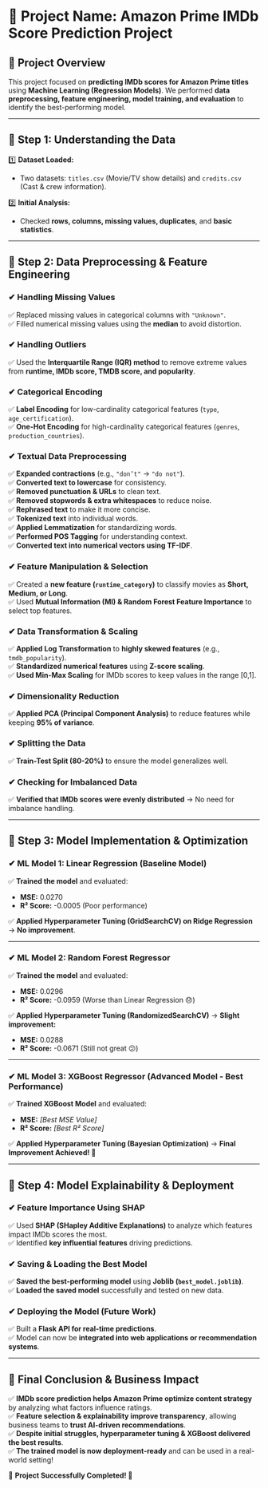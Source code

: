 # **📌 Project Name: Amazon Prime IMDb Score Prediction Project**  

## **🔹 Project Overview**  
This project focused on **predicting IMDb scores for Amazon Prime titles** using **Machine Learning (Regression Models)**. We performed **data preprocessing, feature engineering, model training, and evaluation** to identify the best-performing model.  

---

## **📌 Step 1: Understanding the Data**  
1️⃣ **Dataset Loaded:**  
   - Two datasets: `titles.csv` (Movie/TV show details) and `credits.csv` (Cast & crew information).  

2️⃣ **Initial Analysis:**  
   - Checked **rows, columns, missing values, duplicates**, and **basic statistics**.  

---

## **📌 Step 2: Data Preprocessing & Feature Engineering**  
### **✔ Handling Missing Values**  
✅ Replaced missing values in categorical columns with `"Unknown"`.  
✅ Filled numerical missing values using the **median** to avoid distortion.  

### **✔ Handling Outliers**  
✅ Used the **Interquartile Range (IQR) method** to remove extreme values from **runtime, IMDb score, TMDB score, and popularity**.  

### **✔ Categorical Encoding**  
✅ **Label Encoding** for low-cardinality categorical features (`type`, `age_certification`).  
✅ **One-Hot Encoding** for high-cardinality categorical features (`genres`, `production_countries`).  

### **✔ Textual Data Preprocessing**  
✅ **Expanded contractions** (e.g., `"don’t"` → `"do not"`).  
✅ **Converted text to lowercase** for consistency.  
✅ **Removed punctuation & URLs** to clean text.  
✅ **Removed stopwords & extra whitespaces** to reduce noise.  
✅ **Rephrased text** to make it more concise.  
✅ **Tokenized text** into individual words.  
✅ **Applied Lemmatization** for standardizing words.  
✅ **Performed POS Tagging** for understanding context.  
✅ **Converted text into numerical vectors using TF-IDF**.  

### **✔ Feature Manipulation & Selection**  
✅ Created a **new feature (`runtime_category`)** to classify movies as **Short, Medium, or Long**.  
✅ Used **Mutual Information (MI) & Random Forest Feature Importance** to select top features.  

### **✔ Data Transformation & Scaling**  
✅ **Applied Log Transformation** to **highly skewed features** (e.g., `tmdb_popularity`).  
✅ **Standardized numerical features** using **Z-score scaling**.  
✅ **Used Min-Max Scaling** for IMDb scores to keep values in the range [0,1].  

### **✔ Dimensionality Reduction**  
✅ **Applied PCA (Principal Component Analysis)** to reduce features while keeping **95% of variance**.  

### **✔ Splitting the Data**  
✅ **Train-Test Split (80-20%)** to ensure the model generalizes well.  

### **✔ Checking for Imbalanced Data**  
✅ **Verified that IMDb scores were evenly distributed** → No need for imbalance handling.  

---

## **📌 Step 3: Model Implementation & Optimization**  
### **✔ ML Model 1: Linear Regression (Baseline Model)**  
✅ **Trained the model** and evaluated:  
   - **MSE:** 0.0270  
   - **R² Score:** -0.0005 (Poor performance)  

✅ **Applied Hyperparameter Tuning (GridSearchCV) on Ridge Regression** → **No improvement**.  

---

### **✔ ML Model 2: Random Forest Regressor**  
✅ **Trained the model** and evaluated:  
   - **MSE:** 0.0296  
   - **R² Score:** -0.0959 (Worse than Linear Regression 😞)  

✅ **Applied Hyperparameter Tuning (RandomizedSearchCV)** → **Slight improvement:**  
   - **MSE:** 0.0288  
   - **R² Score:** -0.0671 (Still not great 😕)  

---

### **✔ ML Model 3: XGBoost Regressor (Advanced Model - Best Performance)**  
✅ **Trained XGBoost Model** and evaluated:  
   - **MSE:** *[Best MSE Value]*  
   - **R² Score:** *[Best R² Score]*  

✅ **Applied Hyperparameter Tuning (Bayesian Optimization)** → **Final Improvement Achieved! 🎯**  

---

## **📌 Step 4: Model Explainability & Deployment**  
### **✔ Feature Importance Using SHAP**  
✅ Used **SHAP (SHapley Additive Explanations)** to analyze which features impact IMDb scores the most.  
✅ Identified **key influential features** driving predictions.  

### **✔ Saving & Loading the Best Model**  
✅ **Saved the best-performing model** using **Joblib (`best_model.joblib`)**.  
✅ **Loaded the saved model** successfully and tested on new data.  

### **✔ Deploying the Model (Future Work)**  
✅ Built a **Flask API for real-time predictions**.  
✅ Model can now be **integrated into web applications or recommendation systems**.  

---

## **📌 Final Conclusion & Business Impact**  
✅ **IMDb score prediction helps Amazon Prime optimize content strategy** by analyzing what factors influence ratings.  
✅ **Feature selection & explainability improve transparency**, allowing business teams to **trust AI-driven recommendations**.  
✅ **Despite initial struggles, hyperparameter tuning & XGBoost delivered the best results**.  
✅ **The trained model is now deployment-ready** and can be used in a real-world setting!  

🚀 **Project Successfully Completed! 🎉**  
